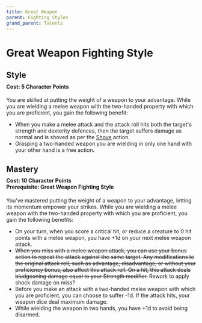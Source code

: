 ```yaml
---
title: Great Weapon
parent: Fighting Styles
grand_parent: Talents
---
```


# Great Weapon Fighting Style

## Style

<div style="margin-top:-10px;"></div>

#### **Cost:** 5 Character Points
You are skilled at putting the weight of a weapon to your advantage. While you are wielding a melee weapon with the two-handed property with which you are proficient, you gain the following benefit:
* When you make a melee attack and the attack roll hits both the target's strength and dexterity defences, then the target suffers damage as normal and is shoved as per the [Shove](https://stormchaserroleplaying.com/stormchaserRPG/Combat/Melee/Shove/) action.
* Grasping a two-handed weapon you are wielding in only one hand with your other hand is a free action.

## Mastery

<div style="margin-top:-10px;"></div>

#### **Cost:** 10 Character Points<br>**Prerequisite:** Great Weapon Fighting Style
You've mastered putting the weight of a weapon to your advantage, letting its momentum empower your strikes. While you are wielding a melee weapon with the two-handed property with which you are proficient, you gain the following benefits:
* On your turn, when you score a critical hit, or reduce a creature to 0 hit points with a melee weapon, you have +1d on your next melee weapon attack.
* ~~When you miss with a melee weapon attack, you can use your bonus action to repeat the attack against the same target. Any modifications to the original attack roll, such as advantage, disadvantage, or without your proficiency bonus, also affect this attack roll. On a hit, this attack deals bludgeoning damage equal to your Strength modifier.~~ Rework to apply shock damage on miss?
* Before you make  an attack with a two-handed melee weapon with which you are proficient, you can choose to suffer -1d. If the attack hits, your weapon dice deal maximum damage.
* While wielding the weapon in two hands, you have +1d to avoid being disarmed.

